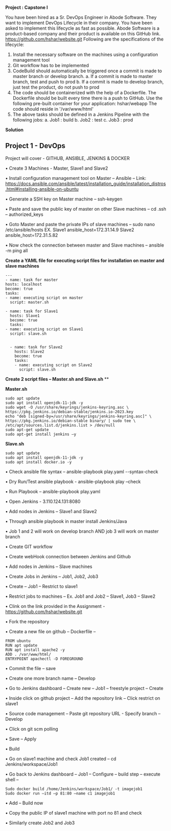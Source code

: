 **Project : Capstone I**

You have been hired as a Sr. DevOps Engineer in Abode Software. They want to
implement DevOps Lifecycle in their company. You have been asked to
implement this lifecycle as fast as possible. Abode Software is a product-based
company and their product is available on this GitHub link.
https://github.com/hshar/website.git
Following are the specifications of the lifecycle:
1. Install the necessary software on the machines using a configuration
management tool
2. Git workflow has to be implemented
3. CodeBuild should automatically be triggered once a commit is made to
master branch or develop branch.
a. If a commit is made to master branch, test and push to prod
b. If a commit is made to develop branch, just test the product, do not
push to prod
4. The code should be containerized with the help of a Dockerfile. The
Dockerfile should be built every time there is a push to GitHub. Use the
following pre-built container for your application: hshar/webapp
The code should reside in '/var/www/html'
5. The above tasks should be defined in a Jenkins Pipeline with the following
jobs:
a. Job1 : build
b. Job2 : test
c. Job3 : prod



**Solution**

Project 1 - DevOps
--------------------------------------------



Project will cover - GITHUB, ANSIBLE, JENKINS & DOCKER


•	Create 3 Machines - Master, Slave1 and Slave2

•	Install configuration management tool on Master – Ansible – Link: https://docs.ansible.com/ansible/latest/installation_guide/installation_distros.html#installing-ansible-on-ubuntu

•	Generate a SSH key on Master machine – ssh-keygen

•	Paste and save the public key of master on other Slave machines – cd .ssh – authorized_keys

•	Goto Master and paste the private IPs of slave machines –  sudo nano /etc/ansible/hosts EX. Slave1 ansible_host=172.31.14.9                                                                                                                            Slave2 ansible_host=172.31.5.82

•	Now check the connection between master and Slave machines – ansible -m ping all


**Create a YAML file for executing script files for installation on master and slave machines**

    ---
    - name: task for master
    hosts: localhost
    become: true
    tasks:
    - name: executing script on master
      script: master.sh
      
    - name: task for Slave1
      hosts: Slave1
      become: true
      tasks:
    - name: executing script on Slave1
      script: slave.sh
      
      
      - name: task for Slave2
        hosts: Slave2
        become: true
        tasks:
        - name: executing script on Slave2
          script: slave.sh


**Create 2 script files – Master.sh and Slave.sh**
**

**Master.sh**

    sudo apt update
    sudo apt install openjdk-11-jdk -y
    sudo wget -O /usr/share/keyrings/jenkins-keyring.asc \
    https://pkg.jenkins.io/debian-stable/jenkins.io-2023.key
    echo "deb [signed-by=/usr/share/keyrings/jenkins-keyring.asc]" \
    https://pkg.jenkins.io/debian-stable binary/ | sudo tee \
    /etc/apt/sources.list.d/jenkins.list > /dev/null
    sudo apt-get update
    sudo apt-get install jenkins –y        


**Slave.sh**
  
    sudo apt update
    sudo apt install openjdk-11-jdk -y
    sudo apt install docker.io -y


•	Check ansible file syntax – ansible-playbook play.yaml --syntax-check

•	Dry Run/Test ansible playbook - ansible-playbook play –check

•	Run Playbook – ansible-playbook play.yaml

•	Open Jenkins - 3.110.124.131:8080 

•	Add nodes in Jenkins – Slave1 and Slave2

•	Through ansible playbook in master install Jenkins/Java

•	Job 1 and 2 will work on develop branch AND job 3 will work on master branch

•	Create GIT workflow

•	Create webHook connection between Jenkins and Github

•	Add nodes in Jenkins – Slave machines 

•	Create Jobs in Jenkins – Job1, Job2, Job3

•	Create – Job1 – Restrict to slave1 

•	Restrict jobs to machines – Ex. Job1 and Job2 – Slave1, Job3 – Slave2

•	Clink on the link provided in the Assignment - https://github.com/hshar/website.git

•	Fork the repository 

•	Create a new file on github – Dockerfile – 

    FROM ubuntu
    RUN apt update
    RUN apt install apache2 -y
    ADD . /var/www/html/
    ENTRYPOINT apachectl -D FOREGROUND 


•	Commit the file – save

•	Create one more branch name – Develop 

•	Go to Jenkins dashboard – Create new – Job1 – freestyle project – Create 

•	Inside click on github project – Add the repository link – Click restrict on slave1

•	Source code management – Paste git repository URL  - Specify branch – Develop

•	Click on git scm polling 

•	Save – Apply 

•	Build

•	Go on slave1 machine and check Job1 created – cd Jenkins/workspace/Job1

•	Go back to Jenkins dashboard – Job1 – Configure – build step – execute shell – 

    Sudo docker build /home/Jenkins/workspace/Job1/ -t imagejob1
    Sudo docker run –itd –p 81:80 –name c1 imagejob1
•	Add – Build now 

•	Copy the public IP of slave1 machine with port no 81 and check

•	Similarly create Job2 and Job3

